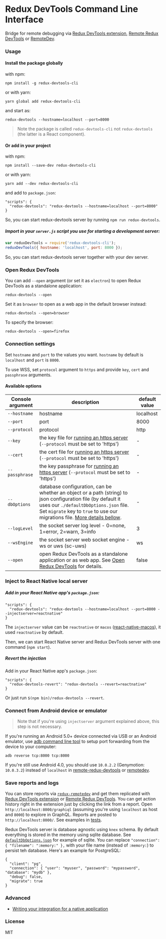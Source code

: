 Redux DevTools Command Line Interface
=====================================

Bridge for remote debugging via [Redux DevTools extension](https://github.com/zalmoxisus/redux-devtools-extension), [Remote Redux DevTools](https://github.com/zalmoxisus/remote-redux-devtools) or [RemoteDev](https://github.com/zalmoxisus/remotedev).

### Usage

#### Install the package globally

with npm:

```
npm install -g redux-devtools-cli
```

or with yarn:

```
yarn global add redux-devtools-cli
```

and start as:

```
redux-devtools --hostname=localhost --port=8000
```

> Note the package is called `redux-devtools-cli` not `redux-devtools` (the latter is a React component).

#### Or add in your project

with npm:

```
npm install --save-dev redux-devtools-cli
```

or with yarn:

```
yarn add --dev redux-devtools-cli
```

and add to `package.json`:

```
"scripts": {
  "redux-devtools": "redux-devtools --hostname=localhost --port=8000"
}
```

So, you can start redux-devtools server by running `npm run redux-devtools`.

##### Import in your `server.js` script you use for starting a development server:

```js
var reduxDevTools = require('redux-devtools-cli');
reduxDevTools({ hostname: 'localhost', port: 8000 });
```

So, you can start redux-devtools server together with your dev server.

### Open Redux DevTools

You can add `--open` argument (or set it as `electron`) to open Redux DevTools as a standalone application:

```
redux-devtools --open
```

Set it as `browser` to open as a web app in the default browser instead:

```
redux-devtools --open=browser
```

To specify the browser:

```
redux-devtools --open=firefox
```

### Connection settings

Set `hostname` and `port` to the values you want. `hostname` by default is `localhost` and `port` is `8000`.

To use WSS, set `protocol` argument to `https` and provide `key`, `cert` and `passphrase` arguments.


#### Available options

| Console argument | description                                                                                                                                             | default value |
| ---------------- | ------------------------------------------------------------------------------------------------------------------------------------------------------- | ------------- |
| `--hostname`     | hostname                                                                                                                                                | localhost     |
| `--port`         | port                                                                                                                                                    | 8000          |
| `--protocol`     | protocol                                                                                                                                                | http          |
| `--key`          | the key file for [running an https server](https://github.com/SocketCluster/socketcluster#using-over-https) (`--protocol` must be set to 'https')       | -             |
| `--cert`         | the cert file for [running an https server](https://github.com/SocketCluster/socketcluster#using-over-https) (`--protocol` must be set to 'https')      | -             |
| `--passphrase`   | the key passphrase for [running an https server](https://github.com/SocketCluster/socketcluster#using-over-https) (`--protocol` must be set to 'https') | -             |
| `--dbOptions`    | database configuration, can be whether an object or a path (string) to json configuration file (by default it uses our `./defaultDbOptions.json` file. Set `migrate` key to `true` to use our migrations file. [More details bellow](#save-reports-and-logs).                                   | -             |
| `--logLevel`     | the socket server log level - 0=none, 1=error, 2=warn, 3=info                                                                                           | 3             |
| `--wsEngine`     | the socket server web socket engine - ws or uws (sc-uws)                                                                                                    | ws            |
| `--open`     | open Redux DevTools as a standalone application or as web app. See [Open Redux DevTools](#open-redux-devtools) for details.   | false            |

### Inject to React Native local server

##### Add in your React Native app's `package.json`:

```
"scripts": {
  "redux-devtools": "redux-devtools --hostname=localhost --port=8000 --injectserver=reactnative"
}
```

The `injectserver` value can be `reactnative` or `macos` ([react-native-macos](https://github.com/ptmt/react-native-macos)), it used `reactnative` by default.

Then, we can start React Native server and Redux DevTools server with one command (`npm start`).

##### Revert the injection

Add in your React Native app's `package.json`:

```
"scripts": {
  "redux-devtools-revert": "redux-devtools --revert=reactnative"
}
```

Or just run `$(npm bin)/redux-devtools --revert`.

### Connect from Android device or emulator

> Note that if you're using `injectserver` argument explained above, this step is not necessary. 

If you're running an Android 5.0+ device connected via USB or an Android emulator, use [adb command line tool](http://developer.android.com/tools/help/adb.html) to setup port forwarding from the device to your computer:

```
adb reverse tcp:8000 tcp:8000
```

If you're still use Android 4.0, you should use `10.0.2.2` (Genymotion: `10.0.3.2`) instead of `localhost` in [remote-redux-devtools](https://github.com/zalmoxisus/remote-redux-devtools#storeconfigurestorejs) or [remotedev](https://github.com/zalmoxisus/remotedev#usage).

### Save reports and logs

You can store reports via [`redux-remotedev`](https://github.com/zalmoxisus/redux-remotedev) and get them replicated with [Redux DevTools extension](https://github.com/zalmoxisus/redux-devtools-extension) or [Remote Redux DevTools](https://github.com/zalmoxisus/remote-redux-devtools). You can get action history right in the extension just by clicking the link from a report. Open `http://localhost:8000/graphiql` (assuming you're using `localhost` as host and `8000`) to explore in GraphQL. Reports are posted to `http://localhost:8000/`. See examples in [tests](https://github.com/zalmoxisus/remotedev-server/blob/937cfa1f0ac9dc12ebf7068eeaa8b03022ec33bc/test/integration.spec.js#L110-L165).

Redux DevTools server is database agnostic using `knex` schema. By default everything is stored in the memory using sqlite database. See [`defaultDbOptions.json`](https://github.com/reduxjs/redux-devtools/tree/master/packages/redux-devtools-cli/defaultDbOptions.json) for example of sqlite. You can replace `"connection": { "filename": ":memory:" },` with your file name (instead of `:memory:`) to persist teh database. Here's an example for PostgreSQL:
```
{
  "client": "pg",
  "connection": { "user": "myuser", "password": "mypassword", "database": "mydb" },
  "debug": false,
  "migrate": true
}
```

### Advanced
- [Writing your integration for a native application](https://github.com/reduxjs/redux-devtools/blob/master/docs/Integrations/Remote.md)

### License 

MIT
